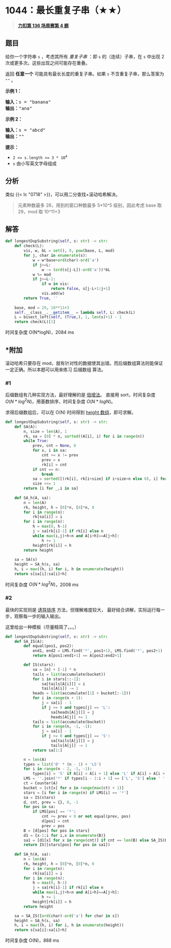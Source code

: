 # 1044：最长重复子串（★★）


> <u>**[力扣第 136 场周赛第 4 题](https://leetcode.cn/problems/longest-duplicate-substring/)**</u>

## 题目

<p>给你一个字符串 <code>s</code> ，考虑其所有 <em>重复子串</em> ：即 <code>s</code> 的（连续）子串，在 <code>s</code> 中出现 2 次或更多次。这些出现之间可能存在重叠。</p>

<p>返回 <strong>任意一个</strong> 可能具有最长长度的重复子串。如果 <code>s</code> 不含重复子串，那么答案为 <code>""</code> 。</p>



<p><strong>示例 1：</strong></p>

<pre>
<strong>输入：</strong>s = "banana"
<strong>输出：</strong>"ana"
</pre>

<p><strong>示例 2：</strong></p>

<pre>
<strong>输入：</strong>s = "abcd"
<strong>输出：</strong>""
</pre>



<p><strong>提示：</strong></p>

<ul>
<li><code>2 &lt;= s.length &lt;= 3 * 10<sup>4</sup></code></li>
<li><code>s</code> 由小写英文字母组成</li>
</ul>


## 分析

类似 {{< lc "0718" >}}，可以用二分查找+滚动哈希解决。

> 元素种数最多 26，用到的窗口种数最多 5*10^5 级别，因此考虑 base 取 29，mod 取 10^11+3

## 解答

```python
def longestDupSubstring(self, s: str) -> str:
    def check(L):
        vis, w, bL = set(), 0, pow(base, L, mod)
        for j, char in enumerate(s):
            w = w*base+ord(char)-ord('a')
            if j>=L:
                w -= (ord(s[j-L])-ord('a'))*bL
            w %= mod
            if j>=L-1:
                if w in vis:
                    return False, s[j-L+1:j+1]
                vis.add(w)
        return True, ''
    
    base, mod = 29, 10**11+3
    self.__class__.__getitem__ = lambda self, L: check(L)
    L = bisect_left(self, (True,), 1, len(s)+1) - 1
    return check(L)[1]
```
时间复杂度 O(N*logN)，2084 ms

## *附加

滚动哈希只要存在 mod，就有针对性的数据使其出错。而后缀数组算法则能保证一定正确。所以本题可以用来练习 后缀数组 算法。

### #1

后缀数组有几种实现方法，最好理解的是 [倍增法](https://oi-wiki.org/string/sa/#_3)。
直接用 sort，时间复杂度 $O(N * log^2N)$，用基数排序，时间复杂度 $O(N * logN)$。

求得后缀数组后，可以在 O(N) 时间得到 [height 数组](https://oi-wiki.org/string/sa/#height)，即可求解。

```python
def longestDupSubstring(self, s: str) -> str:
    def SA(A):
        n, size = len(A), 1
        rk, sa = [0] * n, sorted((A[i], i) for i in range(n))
        while True:
            prev, cnt = None, 0
            for x, i in sa:
                cnt += x != prev
                prev = x
                rk[i] = cnt
            if cnt == n:
                break
            sa = sorted([(rk[i], rk[i+size] if i+size<n else 0), i] for i in range(n))
            size <<= 1
        return [i for _,i in sa]
    
    def SA_h(A, sa):
        n = len(A)
        rk, height, h = [0]*n, [0]*n, 0
        for i in range(n):
            rk[sa[i]] = i
        for i in range(n):
            h = max(0, h-1)
            j = sa[rk[i]-1] if rk[i] else n
            while max(i,j)+h<n and A[i+h]==A[j+h]:
                h += 1
            height[rk[i]] = h
        return height
    
    sa = SA(s)
    height = SA_h(s, sa)
    h, i = max((h, i) for i, h in enumerate(height))
    return s[sa[i]:sa[i]+h]
```
时间复杂度 $O(N * log^2N)$，2008 ms

### #2

最快的实现则是 [诱导排序](https://riteme.site/blog/2016-6-19/sais.html) 方法，但理解难度较大，
最好结合讲解，实际运行每一步，观察每一步的输入输出。

这里给出一种模板（尽量精简了。。。）

```python
def longestDupSubstring(self, s: str) -> str:
    def SA_IS(A):
        def equal(pos1, pos2):
            end1, end2 = LMS.find('*', pos1+1), LMS.find('*', pos2+1)
            return A[pos1:end1+1] == A[pos2:end2+1]

        def IS(stars):
            sa = [n] + [-1] * n
            tails = list(accumulate(bucket))
            for i in stars[::-1]:
                sa[tails[A[i]]] = i
                tails[A[i]] -= 1
            heads = list(accumulate([1] + bucket[:-1]))
            for i in range(n + 1):
                j = sa[i] - 1
                if j >= 0 and types[j] == 'L':
                    sa[heads[A[j]]] = j
                    heads[A[j]] += 1
            tails = list(accumulate(bucket))
            for i in range(n, -1, -1):
                j = sa[i] - 1
                if j >= 0 and types[j] == 'S':
                    sa[tails[A[j]]] = j
                    tails[A[j]] -= 1
            return sa[1:]

        n = len(A)
        types = list('0' * (n - 1) + 'LS')
        for i in range(n - 2, -1, -1):
            types[i] = 'S' if A[i] < A[i + 1] else 'L' if A[i] > A[i + 1] else types[i + 1]
        LMS = ''.join('*' if types[i - 1:i + 1] == ['L', 'S'] else ' ' for i in range(n + 1))
        ct = Counter(A)
        bucket = [ct[x] for x in range(max(ct) + 1)]
        stars = [i for i in range(n) if LMS[i] == '*']
        sa = IS(stars)
        d, cnt, prev = {}, 0, -1
        for pos in sa:
            if LMS[pos] == '*':
                cnt += prev < 0 or not equal(prev, pos)
                d[pos] = cnt
                prev = pos
        B = [d[pos] for pos in stars]
        d1 = {x-1:i for i,x in enumerate(B)}
        sa1 = [d1[x] for x in range(cnt)] if cnt == len(B) else SA_IS(B)
        return IS([stars[pos] for pos in sa1])
    
    def SA_h(A, sa):
        n = len(A)
        rk, height, h = [0]*n, [0]*n, 0
        for i in range(n):
            rk[sa[i]] = i
        for i in range(n):
            h = max(0, h-1)
            j = sa[rk[i]-1] if rk[i] else n
            while max(i,j)+h<n and A[i+h]==A[j+h]:
                h += 1
            height[rk[i]] = h
        return height

    sa = SA_IS([ord(char)-ord('a') for char in s])
    height = SA_h(s, sa)
    h, i = max((h, i) for i, h in enumerate(height))
    return s[sa[i]:sa[i]+h]
```
时间复杂度 O(N)，888 ms
